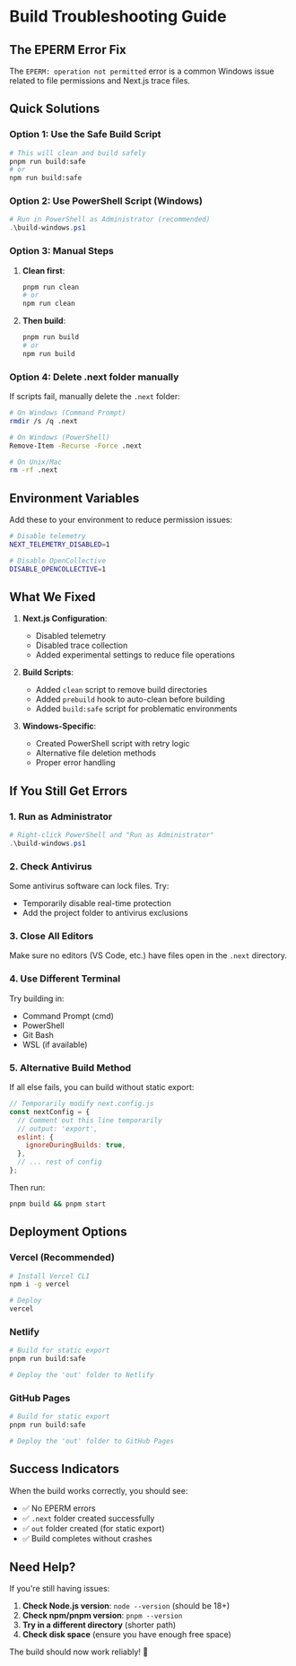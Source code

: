 # Build Troubleshooting Guide

## The EPERM Error Fix

The `EPERM: operation not permitted` error is a common Windows issue related to file permissions and Next.js trace files.

## Quick Solutions

### Option 1: Use the Safe Build Script

```bash
# This will clean and build safely
pnpm run build:safe
# or
npm run build:safe
```

### Option 2: Use PowerShell Script (Windows)

```powershell
# Run in PowerShell as Administrator (recommended)
.\build-windows.ps1
```

### Option 3: Manual Steps

1. **Clean first**:
   ```bash
   pnpm run clean
   # or
   npm run clean
   ```

2. **Then build**:
   ```bash
   pnpm run build
   # or
   npm run build
   ```

### Option 4: Delete .next folder manually

If scripts fail, manually delete the `.next` folder:

```bash
# On Windows (Command Prompt)
rmdir /s /q .next

# On Windows (PowerShell)
Remove-Item -Recurse -Force .next

# On Unix/Mac
rm -rf .next
```

## Environment Variables

Add these to your environment to reduce permission issues:

```bash
# Disable telemetry
NEXT_TELEMETRY_DISABLED=1

# Disable OpenCollective
DISABLE_OPENCOLLECTIVE=1
```

## What We Fixed

1. **Next.js Configuration**:
   - Disabled telemetry
   - Disabled trace collection
   - Added experimental settings to reduce file operations

2. **Build Scripts**:
   - Added `clean` script to remove build directories
   - Added `prebuild` hook to auto-clean before building
   - Added `build:safe` script for problematic environments

3. **Windows-Specific**:
   - Created PowerShell script with retry logic
   - Alternative file deletion methods
   - Proper error handling

## If You Still Get Errors

### 1. Run as Administrator
```powershell
# Right-click PowerShell and "Run as Administrator"
.\build-windows.ps1
```

### 2. Check Antivirus
Some antivirus software can lock files. Try:
- Temporarily disable real-time protection
- Add the project folder to antivirus exclusions

### 3. Close All Editors
Make sure no editors (VS Code, etc.) have files open in the `.next` directory.

### 4. Use Different Terminal
Try building in:
- Command Prompt (cmd)
- PowerShell
- Git Bash
- WSL (if available)

### 5. Alternative Build Method

If all else fails, you can build without static export:

```javascript
// Temporarily modify next.config.js
const nextConfig = {
  // Comment out this line temporarily
  // output: 'export',
  eslint: {
    ignoreDuringBuilds: true,
  },
  // ... rest of config
};
```

Then run:
```bash
pnpm build && pnpm start
```

## Deployment Options

### Vercel (Recommended)
```bash
# Install Vercel CLI
npm i -g vercel

# Deploy
vercel
```

### Netlify
```bash
# Build for static export
pnpm run build:safe

# Deploy the 'out' folder to Netlify
```

### GitHub Pages
```bash
# Build for static export
pnpm run build:safe

# Deploy the 'out' folder to GitHub Pages
```

## Success Indicators

When the build works correctly, you should see:
- ✅ No EPERM errors
- ✅ `.next` folder created successfully
- ✅ `out` folder created (for static export)
- ✅ Build completes without crashes

## Need Help?

If you're still having issues:

1. **Check Node.js version**: `node --version` (should be 18+)
2. **Check npm/pnpm version**: `pnpm --version`
3. **Try in a different directory** (shorter path)
4. **Check disk space** (ensure you have enough free space)

The build should now work reliably! 🎉

